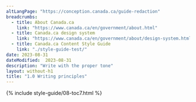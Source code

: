 ```yaml
---
altLangPage: "https://conception.canada.ca/guide-redaction"
breadcrumbs:
  - title: About Canada.ca
    link: "https://www.canada.ca/en/government/about.html"
  - title: Canada.ca design system
    link: "https://www.canada.ca/en/government/about/design-system.html"
  - title: Canada.ca Content Style Guide
    link: "./style-guide-test/"    
date: 2023-08-31
dateModified:  2023-08-31
description: "Write with the proper tone"
layout: without-h1
title: "1.0 Writing principles"
---
```

<!-- 3.0 Tone START id="toc7" --> 
{% include style-guide/08-toc7.html %} 
<!-- 3.0 Tone END --> 
